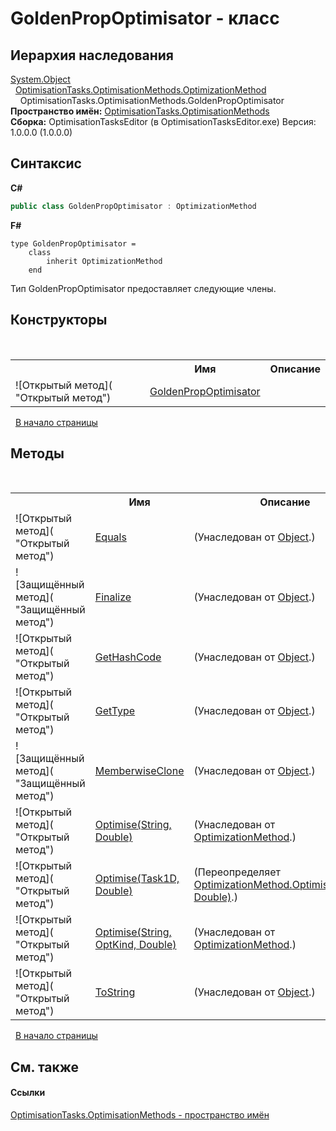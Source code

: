 # GoldenPropOptimisator - класс
 


## Иерархия наследования
<a href="http://msdn2.microsoft.com/ru-ru/library/e5kfa45b" target="_blank">System.Object</a><br />&nbsp;&nbsp;<a href="T_OptimisationTasks_OptimisationMethods_OptimizationMethod">OptimisationTasks.OptimisationMethods.OptimizationMethod</a><br />&nbsp;&nbsp;&nbsp;&nbsp;OptimisationTasks.OptimisationMethods.GoldenPropOptimisator<br />
**Пространство имён:**&nbsp;<a href="N_OptimisationTasks_OptimisationMethods">OptimisationTasks.OptimisationMethods</a><br />**Сборка:**&nbsp;OptimisationTasksEditor (в OptimisationTasksEditor.exe) Версия: 1.0.0.0 (1.0.0.0)

## Синтаксис

**C#**<br />
``` C#
public class GoldenPropOptimisator : OptimizationMethod
```

**F#**<br />
``` F#
type GoldenPropOptimisator =  
    class
        inherit OptimizationMethod
    end
```

Тип GoldenPropOptimisator предоставляет следующие члены.


## Конструкторы
&nbsp;<table><tr><th></th><th>Имя</th><th>Описание</th></tr><tr><td>![Открытый метод]( "Открытый метод")</td><td><a href="M_OptimisationTasks_OptimisationMethods_GoldenPropOptimisator__ctor">GoldenPropOptimisator</a></td><td /></tr></table>&nbsp;
<a href="#goldenpropoptimisator---класс">В начало страницы</a>

## Методы
&nbsp;<table><tr><th></th><th>Имя</th><th>Описание</th></tr><tr><td>![Открытый метод]( "Открытый метод")</td><td><a href="http://msdn2.microsoft.com/ru-ru/library/bsc2ak47" target="_blank">Equals</a></td><td> (Унаследован от <a href="http://msdn2.microsoft.com/ru-ru/library/e5kfa45b" target="_blank">Object</a>.)</td></tr><tr><td>![Защищённый метод]( "Защищённый метод")</td><td><a href="http://msdn2.microsoft.com/ru-ru/library/4k87zsw7" target="_blank">Finalize</a></td><td> (Унаследован от <a href="http://msdn2.microsoft.com/ru-ru/library/e5kfa45b" target="_blank">Object</a>.)</td></tr><tr><td>![Открытый метод]( "Открытый метод")</td><td><a href="http://msdn2.microsoft.com/ru-ru/library/zdee4b3y" target="_blank">GetHashCode</a></td><td> (Унаследован от <a href="http://msdn2.microsoft.com/ru-ru/library/e5kfa45b" target="_blank">Object</a>.)</td></tr><tr><td>![Открытый метод]( "Открытый метод")</td><td><a href="http://msdn2.microsoft.com/ru-ru/library/dfwy45w9" target="_blank">GetType</a></td><td> (Унаследован от <a href="http://msdn2.microsoft.com/ru-ru/library/e5kfa45b" target="_blank">Object</a>.)</td></tr><tr><td>![Защищённый метод]( "Защищённый метод")</td><td><a href="http://msdn2.microsoft.com/ru-ru/library/57ctke0a" target="_blank">MemberwiseClone</a></td><td> (Унаследован от <a href="http://msdn2.microsoft.com/ru-ru/library/e5kfa45b" target="_blank">Object</a>.)</td></tr><tr><td>![Открытый метод]( "Открытый метод")</td><td><a href="M_OptimisationTasks_OptimisationMethods_OptimizationMethod_Optimise_2">Optimise(String, Double)</a></td><td> (Унаследован от <a href="T_OptimisationTasks_OptimisationMethods_OptimizationMethod">OptimizationMethod</a>.)</td></tr><tr><td>![Открытый метод]( "Открытый метод")</td><td><a href="M_OptimisationTasks_OptimisationMethods_GoldenPropOptimisator_Optimise">Optimise(Task1D, Double)</a></td><td> (Переопределяет <a href="M_OptimisationTasks_OptimisationMethods_OptimizationMethod_Optimise">OptimizationMethod.Optimise(Task1D, Double)</a>.)</td></tr><tr><td>![Открытый метод]( "Открытый метод")</td><td><a href="M_OptimisationTasks_OptimisationMethods_OptimizationMethod_Optimise_1">Optimise(String, OptKind, Double)</a></td><td> (Унаследован от <a href="T_OptimisationTasks_OptimisationMethods_OptimizationMethod">OptimizationMethod</a>.)</td></tr><tr><td>![Открытый метод]( "Открытый метод")</td><td><a href="http://msdn2.microsoft.com/ru-ru/library/7bxwbwt2" target="_blank">ToString</a></td><td> (Унаследован от <a href="http://msdn2.microsoft.com/ru-ru/library/e5kfa45b" target="_blank">Object</a>.)</td></tr></table>&nbsp;
<a href="#goldenpropoptimisator---класс">В начало страницы</a>

## См. также


#### Ссылки
<a href="N_OptimisationTasks_OptimisationMethods">OptimisationTasks.OptimisationMethods - пространство имён</a><br />